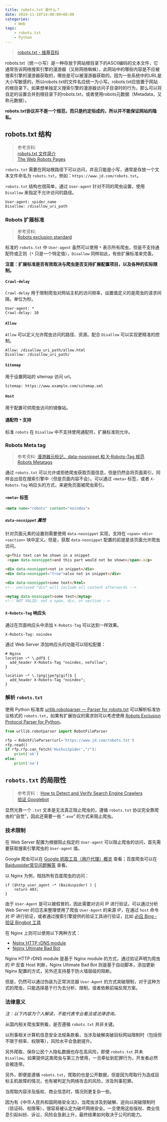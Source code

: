 ```yaml
---
title: robots.txt 是什么？
date: 2019-11-18T14:00:00+08:00
categories:
    - Web
tags:
    - robots.txt
    - Python
---
```


> [robots.txt - 维基百科](https://zh.wikipedia.org/wiki/Robots.txt)  

robots.txt（统一小写）是一种存放于网站根目录下的ASCII编码的文本文件，它通常告诉网络搜索引擎的漫游器（又称网络蜘蛛），此网站中的哪些内容是不应被搜索引擎的漫游器获取的，哪些是可以被漫游器获取的。因为一些系统中的URL是大小写敏感的，所以robots.txt的文件名应统一为小写。robots.txt应放置于网站的根目录下。如果想单独定义搜索引擎的漫游器访问子目录时的行为，那么可以将自定的设置合并到根目录下的robots.txt，或者使用robots元数据（Metadata，又称元数据）。

**robots.txt协议并不是一个规范，而只是约定俗成的，所以并不能保证网站的隐私。**

<!--more-->

## robots.txt 结构

> 参考资料:  
> [robots.txt 文件简介](https://support.google.com/webmasters/answer/6062608)  
> [The Web Robots Pages](https://www.robotstxt.org/)


`robots.txt` 需要在网站根路径下可以访问，并且只能是小写，通常是存放一个文本文件命名为 `robots.txt`，例如：`https://www.jd.com/robots.txt`。

`robots.txt` 结构也很简单，通过 `User-agent` 针对不同的爬虫设置，使用 `Disallow` 来指定不允许访问的路径。

```
User-agent: spider_name
Disallow: /disallow_uri_path
```

### Robots 扩展标准

> 参考资料:  
> [Robots exclusion standard](https://en.wikipedia.org/wiki/Robots_exclusion_standard#Nonstandard_extensions)

标准的 `robots.txt` 中 `User-agent` 虽然可以使用 `*` 表示所有爬虫，但是不支持通配符或正则（`*` 只是一个特定值），`Disallow` 同样如此，有些扩展标准来完善。

**注意：扩展标准是否有效取决与爬虫是否支持扩展配置项目，以及各种的实际限制。**

#### `Crawl-delay`

`Crawl-delay` 用于限制爬虫对网站主机的访问频率，设置值定义的是爬虫的请求间隔，单位为秒。

```
User-agent: *
Crawl-delay: 10
```

#### `Allow`

`Allow` 可以定义允许爬虫访问的路径、资源。配合 `Disallow` 可以实现更精准的控制。

```
Allow: /disallow_uri_path/allow.html
Disallow: /disallow_uri_path/
```

#### `Sitemap`

用于设置网站的 sitemap 访问 url。

```
Sitemap: https://www.example.com/sitemap.xml
```

#### `Host`

用于配置可供爬虫访问的镜像站。

#### 通配符 `*` 支持

标准 `robots` 在 `Disallow` 中不支持使用通配符，扩展标准则允许。

### Robots Meta tag

> 参考资料:
> [漫游器元标记、data-nosnippet 和 X-Robots-Tag 规范](https://developers.google.com/search/reference/robots_meta_tag)  
> [Robots Metatags](https://www.bing.com/webmaster/help/which-robots-metatags-does-bing-support-5198d240)

通过 `robots.txt` 可以允许或拒绝爬虫获取页面信息，但是仍然会将页面索引，同样会出现在搜索引擎中（但是页面内容不会）。可以通过 `<meta>` 标签，或者 `X-Robots-Tag` 响应头的方式，来避免页面被爬虫索引。

#### `<meta>` 标签

```html
<meta name="robots" content="noindex">
```
##### `data-nosnippet` 属性

针对页面元素的设置则需要使用 `data-nosnippet` 实现，支持在 `<span>` `<div>` `<section>` 块中定义。但是，获取 `data-nosnippet` 配置的前提是该页面允许爬虫访问。

```html
<p>This text can be shown in a snippet
 <span data-nosnippet>and this part would not be shown</span>.</p>

<div data-nosnippet>not in snippet</div>
<div data-nosnippet="true">also not in snippet</div>

<div data-nosnippet>some text</html>
<!-- unclosed "div" will include all content afterwards -->

<mytag data-nosnippet>some text</mytag>
<!-- NOT VALID: not a span, div, or section -->
```

#### `X-Robots-Tag` 响应头

通过在页面响应头中添加 `X-Robots-Tag` 可以达到一样效果。

```
X-Robots-Tag: noindex
```

通过 Web Server 添加响应头的功能可以轻松配置：

```
# Nginx
location ~* \.pdf$ {
  add_header X-Robots-Tag "noindex, nofollow";
}

location ~* \.(png|jpe?g|gif)$ {
  add_header X-Robots-Tag "noindex";
}
```

### 解析 `robots.txt`

使用 Python 标准库 [urllib.robotparser — Parser for robots.txt](https://docs.python.org/3.7/library/urllib.robotparser.html) 可以解析标准协议格式的 `robots.txt`，如果有扩展协议的需求则可以考虑使用 [Robots Exclusion Protocol Parser for Python](https://github.com/seomoz/reppy)。

```python
from urllib.robotparser import RobotFileParser

rfp = RobotFileParser(url='https://www.jd.com/robots.txt')
rfp.read()
if rfp.rfp.can_fetch('HuihuiSpider',"/"):
    print('ok')
else:
    print('no')
```

## `robots.txt` 的局限性

> 参考资料：
> [How to Detect and Verify Search Engine Crawlers](https://www.onely.com/blog/detect-verify-crawlers/)  
> [验证 Googlebot](https://support.google.com/webmasters/answer/80553)

显然光靠一个 `.txt` 文本是无法真正阻止爬虫的，遵循 `robots.txt` 协议完全靠爬虫的“自觉”，因此还需要一些 “`.exe`” 的方式来阻止爬虫。

### 技术限制

在 Web Server 配置为根据阻止指定的 `User-agent` 可以阻止爬虫的访问，首先需要获取搜索引擎爬虫的 `User-agent` 值。

Google 爬虫可以在 [Google 抓取工具（用户代理）概览](https://support.google.com/webmasters/answer/1061943) 查看；百度爬虫可以在 [Baiduspider常见问题解答](https://help.baidu.com/question?prod_id=99&class=476&id=2996) 查看。

以 Nginx 为例，阻挡所有百度爬虫的访问：

```
if ($http_user_agent ~* (Baiduspider) ) {
    return 403;
}
```

由于 `User-Agent` 是可以被假冒的，因此需要对访问 IP 进行验证。可以通过分析 Web Server 的日志来整理使用了爬虫 `User-Agent` 的来源 IP，在通过 `host` 命令对 IP 进行验证，或者通过搜索引擎提供的验证工具进行验证，比如 [必应 Bing - 验证 Bingbot 工具](https://www.bing.com/toolbox/verify-bingbot)

在 Nginx 上则可以使用以下两种方式：

* [Nginx HTTP rDNS module](https://github.com/flant/nginx-http-rdns)
* [Nginx Ultimate Bad Bot](https://github.com/mitchellkrogza/nginx-ultimate-bad-bot-blocker) 


Nginx HTTP rDNS module 是基于 Nginx module 的方式，通过验证声明为爬虫的 IP 反查 Host 判断，Nginx Ultimate Bad Bot 则是基于自动脚本，添加更新 Nginx 配置的方式，另外还支持基于防火墙层级的阻断。

但是，仍然可以通过伪装为正常浏览器 `User-Agent` 的方式突破限制，对于这种方式的爬虫，只能选择基于行为去分析、限制，或者依赖前端反爬方案。

### 法律意义

*注：以下内容为个人解读，不能代表专业看法或法律咨询。*

从国内相关爬虫案例看，是否遵循 `robots.txt` 并非关键。

以刑事相关计算机信息安全法规条款看，当涉及破解突破目标网站限制时（包括但不限于频率、权限等），风险水平会急剧提升。

另外爬取、保存公民个人隐私数据也存在高风险，即便 `robots.txt` 并未 `Disallow`。如果提供这类爬虫与第三方使用，一旦牵扯到犯罪行为，开发者必然会被连带。

另外，即便是遵循 `robots.txt`，爬取的也是公开数据，但是因为爬取行为造成目标主机故障的情况，也有被判定为网络攻击的风险，涉及刑事犯罪。

当爬取内容涉及版权、商业信息时，情况则更复杂一些。

因为有《中华人民共和国网络安全法》，当爬虫涉及到破解、逆向以突破限制时（验证码、权限等），很容易被认定为破坏网络安全。一旦使用这些版权、商业信息引起纠纷、诉讼，风险会急剧上升，最终结果如何取决于公司的能力。
